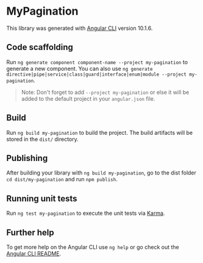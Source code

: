 # MyPagination

This library was generated with [Angular CLI](https://github.com/angular/angular-cli) version 10.1.6.

## Code scaffolding

Run `ng generate component component-name --project my-pagination` to generate a new component. You can also use `ng generate directive|pipe|service|class|guard|interface|enum|module --project my-pagination`.
> Note: Don't forget to add `--project my-pagination` or else it will be added to the default project in your `angular.json` file. 

## Build

Run `ng build my-pagination` to build the project. The build artifacts will be stored in the `dist/` directory.

## Publishing

After building your library with `ng build my-pagination`, go to the dist folder `cd dist/my-pagination` and run `npm publish`.

## Running unit tests

Run `ng test my-pagination` to execute the unit tests via [Karma](https://karma-runner.github.io).

## Further help

To get more help on the Angular CLI use `ng help` or go check out the [Angular CLI README](https://github.com/angular/angular-cli/blob/master/README.md).
